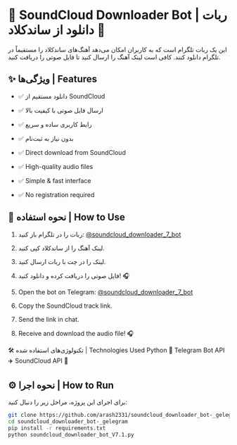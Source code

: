 # 🎵 SoundCloud Downloader Bot | ربات دانلود از ساندکلاد 🤖  

این یک ربات تلگرام است که به کاربران امکان می‌دهد آهنگ‌های ساندکلاد را مستقیماً در تلگرام دانلود کنند. کافی است لینک آهنگ را ارسال کنید تا فایل صوتی را دریافت کنید.  

## ✨ ویژگی‌ها | Features  
- ✅ دانلود مستقیم از SoundCloud  
- ✅ ارسال فایل صوتی با کیفیت بالا      
- ✅ رابط کاربری ساده و سریع  
- ✅ بدون نیاز به ثبت‌نام  

- ✅ Direct download from SoundCloud  
- ✅ High-quality audio files  
- ✅ Simple & fast interface  
- ✅ No registration required  

## 🚀 نحوه استفاده | How to Use  
1. ربات را در تلگرام باز کنید: [@soundcloud_downloader_7_bot](https://t.me/soundcloud_downloader_7_bot)  
2. لینک آهنگ را از ساندکلاد کپی کنید.  
3. لینک را در چت با ربات ارسال کنید.  
4. فایل صوتی را دریافت کرده و دانلود کنید! 🎧  

1. Open the bot on Telegram: [@soundcloud_downloader_7_bot](https://t.me/soundcloud_downloader_7_bot)  
2. Copy the SoundCloud track link.  
3. Send the link in chat.  
4. Receive and download the audio file! 🎧

🛠 تکنولوژی‌های استفاده شده | Technologies Used
Python 🐍
Telegram Bot API ✈️
SoundCloud API 🎵

## ⚙️ نحوه اجرا | How to Run  
برای اجرای این پروژه، مراحل زیر را دنبال کنید:  

```bash
git clone https://github.com/arash2331/soundcloud_downloader_bot-_gelegram
cd soundcloud_downloader_bot-_gelegram
pip install -r requirements.txt
python soundcloud_downloader_bot_V7.1.py

